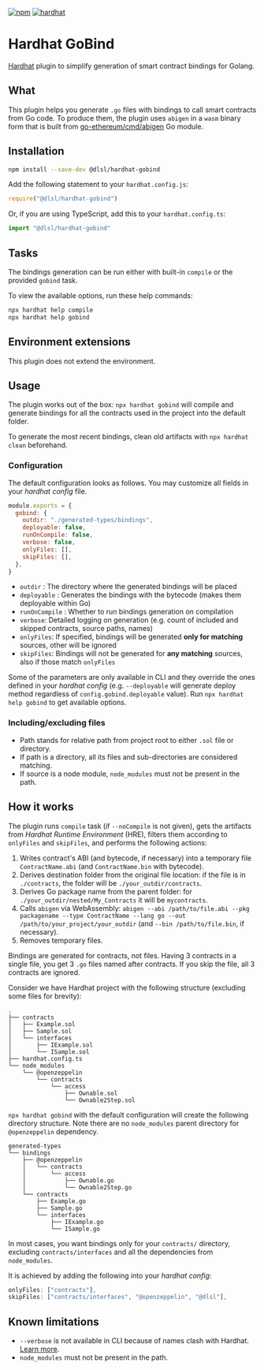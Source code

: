 [![npm](https://img.shields.io/npm/v/@dlsl/hardhat-gobind.svg)](https://www.npmjs.com/package/@dlsl/hardhat-gobind) [![hardhat](https://hardhat.org/buidler-plugin-badge.svg?1)](https://hardhat.org)

# Hardhat GoBind

[Hardhat](https://hardhat.org) plugin to simplify generation of smart contract bindings for Golang.

## What

This plugin helps you generate `.go` files with bindings to call smart contracts from Go code. To produce them, the plugin uses `abigen` in a `wasm` binary form that is built from [go-ethereum/cmd/abigen](https://github.com/ethereum/go-ethereum/tree/master/cmd/abigen) Go module.

## Installation

```bash
npm install --save-dev @dlsl/hardhat-gobind
```

Add the following statement to your `hardhat.config.js`:

```js
require("@dlsl/hardhat-gobind")
```

Or, if you are using TypeScript, add this to your `hardhat.config.ts`:

```ts
import "@dlsl/hardhat-gobind"
```

## Tasks

The bindings generation can be run either with built-in `compile` or the provided `gobind` task.

To view the available options, run these help commands:

```bash
npx hardhat help compile
npx hardhat help gobind
```

## Environment extensions

This plugin does not extend the environment.

## Usage

The plugin works out of the box: `npx hardhat gobind` will compile and generate bindings for all the contracts used in the project into the default folder.

To generate the most recent bindings, clean old artifacts with `npx hardhat clean` beforehand.

### Configuration

The default configuration looks as follows. You may customize all fields in your *hardhat config* file.

```js
module.exports = {
  gobind: {
    outdir: "./generated-types/bindings",
    deployable: false,
    runOnCompile: false,
    verbose: false,
    onlyFiles: [],
    skipFiles: [],
  },
}
```

- `outdir` : The directory where the generated bindings will be placed
- `deployable` : Generates the bindings with the bytecode (makes them deployable within Go)
- `runOnCompile` : Whether to run bindings generation on compilation
- `verbose`: Detailed logging on generation (e.g. count of included and skipped contracts, source paths, names)
- `onlyFiles`: If specified, bindings will be generated **only for matching** sources, other will be ignored
- `skipFiles`: Bindings will not be generated for **any matching** sources, also if those match `onlyFiles`

Some of the parameters are only available in CLI and they override the ones defined in your *hardhat config* (e.g. `--deployable` will generate deploy method regardless of `config.gobind.deployable` value). Run `npx hardhat help gobind` to get available options.

### Including/excluding files

- Path stands for relative path from project root to either `.sol` file or directory.
- If path is a directory, all its files and sub-directories are considered matching.
- If source is a node module, `node_modules` must not be present in the path.

## How it works

The plugin runs `compile` task (if `--noCompile` is not given), gets the artifacts from *Hardhat Runtime Environment* (HRE), filters them according to `onlyFiles` and `skipFiles`, and performs the following actions:

1. Writes contract's ABI (and bytecode, if necessary) into a temporary file `ContractName.abi` (and `ContractName.bin` with bytecode).
2. Derives destination folder from the original file location: if the file is in `./contracts`, the folder will be `./your_outdir/contracts`.
3. Derives Go package name from the parent folder: for `./your_outdir/nested/My_Contracts` it will be `mycontracts`.
4. Calls `abigen` via WebAssembly: `abigen --abi /path/to/file.abi --pkg packagename --type ContractName --lang go --out /path/to/your_project/your_outdir` (and `--bin /path/to/file.bin`, if necessary).
5. Removes temporary files.

Bindings are generated for contracts, not files. Having 3 contracts in a single file, you get 3 `.go` files named after contracts. If you skip the file, all 3 contracts are ignored.

Consider we have Hardhat project with the following structure (excluding some files for brevity):

```
.
├── contracts
│   ├── Example.sol
│   ├── Sample.sol
│   └── interfaces
│       ├── IExample.sol
│       └── ISample.sol
├── hardhat.config.ts
└── node_modules
    └── @openzeppelin
        └── contracts
            └── access
                ├── Ownable.sol
                └── Ownable2Step.sol
```

`npx hardhat gobind` with the default configuration will create the following directory structure. Note there are no `node_modules` parent directory for `@openzeppelin` dependency.

```
generated-types
└── bindings
    ├── @openzeppelin
    │   └── contracts
    │       └── access
    │           ├── Ownable.go
    │           └── Ownable2Step.go
    └── contracts
        ├── Example.go
        ├── Sample.go
        └── interfaces
            ├── IExample.go
            └── ISample.go
```

In most cases, you want bindings only for your `contracts/` directory, excluding `contracts/interfaces` and all the dependencies from `node_modules`.

It is achieved by adding the following into your *hardhat config*:

```js
onlyFiles: ["contracts"],
skipFiles: ["contracts/interfaces", "@openzeppelin", "@dlsl"],
```

## Known limitations

- `--verbose` is not available in CLI because of names clash with Hardhat. [Learn more](https://hardhat.org/hardhat-runner/docs/errors#HH202).
- `node_modules` must not be present in the path.
